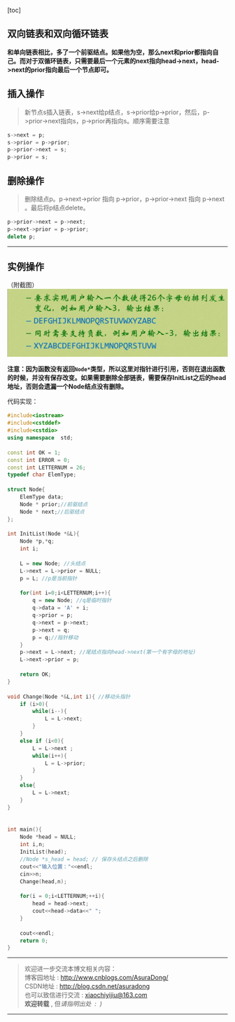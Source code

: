 [toc]

## 双向链表和双向循环链表

**和单向链表相比，多了一个前驱结点。如果他为空，那么next和prior都指向自己。而对于双循环链表，只需要最后一个元素的next指向head->next，head->next的prior指向最后一个节点即可。**

## 插入操作
> 新节点s插入链表，s->next给p结点，s->prior给p->prior，然后，p->prior->next指向s，p->prior再指向s。顺序需要注意

```c++
s->next = p;
s->prior = p->prior;
p->prior->next = s;
p->prior = s;
```

## 删除操作
> 删除结点p。p->next->prior 指向 p->prior，p->prior->next 指向 p->next 。最后将p结点delete。

```c++
p->prior->next = p->next;
p->next->prior = p->prior;
delete p;
```

***

## 实例操作

（附截图）
![](../../Images/数据结构和算法/双向链表和双向循环链表/1.png)


**注意：因为函数没有返回`Node*`类型，所以这里对指针进行引用，否则在退出函数的时候，并没有保存改变。如果需要删除全部链表，需要保存InitList之后的head地址，否则会遗漏一个Node结点没有删除。**

代码实现：
```c++
#include<iostream>
#include<cstddef>
#include<cstdio>
using namespace  std;

const int OK = 1;
const int ERROR = 0;
const int LETTERNUM = 26;
typedef char ElemType;

struct Node{
	ElemType data;
	Node * prior;//前驱结点
	Node * next;//后驱结点 
};

int InitList(Node *&L){
	Node *p,*q;
	int i;
	
	L = new Node; //头结点 
	L->next = L->prior = NULL;
	p = L; //p是当前指针
	 
	for(int i=0;i<LETTERNUM;i++){
		q = new Node; //q是临时指针 
		q->data = 'A' + i;
		q->prior = p;
		q->next = p->next;
		p->next = q;
		p = q;//指针移动 
	}
	p->next = L->next; //尾结点指向head->next(第一个有字母的地址) 
	L->next->prior = p;
	
	return OK;
}

void Change(Node *&L,int i){ //移动头指针 
	if (i>0){
		while(i--){
			L = L->next;
		}
	}
	else if (i<0){
		L = L->next ; 
		while(i++){
			L = L->prior;
		}
	}
	else{
		L = L->next;
	}
}


int main(){
	Node *head = NULL;
	int i,n;
	InitList(head);
	//Node *s_head = head; // 保存头结点之后删除 
	cout<<"输入位置："<<endl;
	cin>>n;
	Change(head,n);
	
	for(i = 0;i<LETTERNUM;++i){
		head = head->next;
		cout<<head->data<<" "; 
	}
	
	cout<<endl;
	return 0;
} 

```

***

> 欢迎进一步交流本博文相关内容：<br>
博客园地址 : <http://www.cnblogs.com/AsuraDong/><br>
CSDN地址 : <http://blog.csdn.net/asuradong><br>
也可以致信进行交流 : <xiaochiyijiu@163.com> <br>
**欢迎转载** , 但*请指明出处 &nbsp;:&nbsp;&nbsp;)*

***